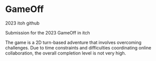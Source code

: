 # GameOff
2023 itoh github

Submission for the 2023 GameOff in itch

The game is a 2D turn-based adventure that involves overcoming challenges. 
Due to time constraints and difficulties coordinating online collaboration, the overall completion level is not very high.
